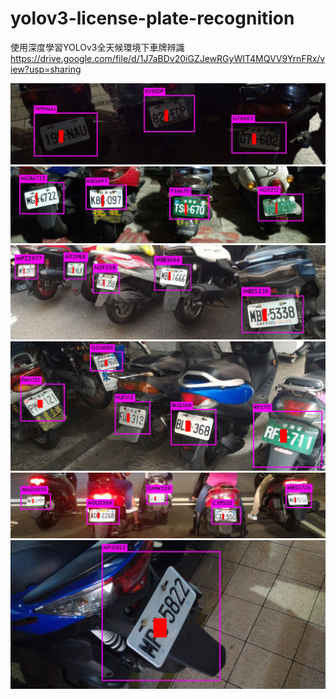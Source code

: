 ﻿# yolov3-license-plate-recognition
使用深度學習YOLOv3全天候環境下車牌辨識  
https://drive.google.com/file/d/1J7aBDv20iGZJewRGyWIT4MQVV9YrnFRx/view?usp=sharing

![ScreenShot](000104.jpg)
![ScreenShot](000132.jpg)
![ScreenShot](300209.jpg)
![ScreenShot](300225.jpg)
![ScreenShot](400041.jpg)
![ScreenShot](300232.jpg)


